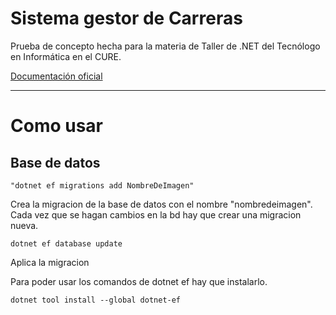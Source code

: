 # Sistema gestor de Carreras

Prueba de concepto hecha para la materia de Taller de .NET del Tecnólogo en Informática en el CURE.


[Documentación oficial](https://docs.google.com/document/d/1pJRYvKORJx-PAIt4gDxRtVg4F3dO-YIm7tRdVfwRwSc/edit?usp=sharing)


---
# Como usar

## Base de datos

	"dotnet ef migrations add NombreDeImagen"

Crea la migracion de la base de datos con el nombre "nombredeimagen".
Cada vez que se hagan cambios en la bd hay que crear una migracion nueva.

	dotnet ef database update

Aplica la migracion

Para poder usar los comandos de dotnet ef hay que instalarlo.  

	dotnet tool install --global dotnet-ef

